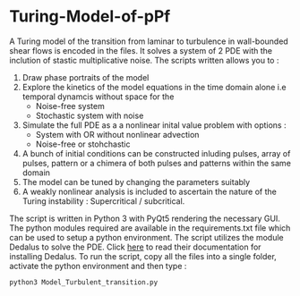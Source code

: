 # Turing-Model-of-pPf
A Turing model of the transition from laminar to turbulence in wall-bounded shear flows is encoded in the files. It solves a system of 2 PDE with the inclution of stastic multiplicative noise. 
The scripts written allows you to :
1) Draw phase portraits of the model
2) Explore the kinetics of the model equations in the time domain alone i.e temporal dynamcis without space for the
   - Noise-free system
   - Stochastic system with noise
3) Simulate the full PDE as a a nonlinear inital value problem with options : 
   - System with OR without nonlinear advection
   - Noise-free or stohchastic
4) A bunch of initial conditions can be constructed inluding pulses, array of pulses, pattern or a chimera of both pulses and patterns within the same domain
5) The model can be tuned by changing the parameters suitably
6) A weakly nonlinear analysis is included to ascertain the nature of the Turing instability : Supercritical / subcritical.

The script is written in Python 3 with PyQt5 rendering the necessary GUI. 
The python modules required are available in the requirements.txt file which can be used to setup a python environment. 
The script utilizes the module Dedalus to solve the PDE. Click [here](https://dedalus-project.readthedocs.io/en/latest/) to read their documentation for installing Dedalus.
To run the script, copy all the files into a single folder, activate the python environment and then type :
```
python3 Model_Turbulent_transition.py
```
